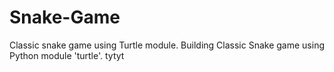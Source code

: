 # Snake-Game
Classic snake game using Turtle module.
Building Classic Snake game using Python module 'turtle'.
tytyt
